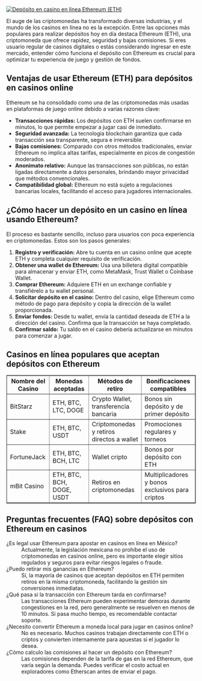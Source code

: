 [![Depósito en casino en línea Ethereum (ETH)](https://123-caf.pages.dev/gitsignup.png)](https://vrmoo.ru/Bt82HjjY)

<p>El auge de las criptomonedas ha transformado diversas industrias, y el mundo de los casinos en línea no es la excepción. Entre las opciones más populares para realizar depósitos hoy en día destaca Ethereum (ETH), una criptomoneda que ofrece rapidez, seguridad y bajas comisiones. Si eres usuario regular de casinos digitales o estás considerando ingresar en este mercado, entender cómo funciona el depósito con Ethereum es crucial para optimizar tu experiencia de juego y gestión de fondos.</p>  <h2>Ventajas de usar Ethereum (ETH) para depósitos en casinos online</h2> <p>Ethereum se ha consolidado como una de las criptomonedas más usadas en plataformas de juego online debido a varias razones clave:</p> <ul>   <li><strong>Transacciones rápidas:</strong> Los depósitos con ETH suelen confirmarse en minutos, lo que permite empezar a jugar casi de inmediato.</li>   <li><strong>Seguridad avanzada:</strong> La tecnología blockchain garantiza que cada transacción sea transparente, segura e irreversible.</li>   <li><strong>Bajas comisiones:</strong> Comparado con otros métodos tradicionales, enviar Ethereum no implica altas tarifas, especialmente en picos de congestión moderados.</li>   <li><strong>Anonimato relativo:</strong> Aunque las transacciones son públicas, no están ligadas directamente a datos personales, brindando mayor privacidad que métodos convencionales.</li>   <li><strong>Compatibilidad global:</strong> Ethereum no está sujeto a regulaciones bancarias locales, facilitando el acceso para jugadores internacionales.</li> </ul>  <h2>¿Cómo hacer un depósito en un casino en línea usando Ethereum?</h2> <p>El proceso es bastante sencillo, incluso para usuarios con poca experiencia en criptomonedas. Estos son los pasos generales:</p> <ol>   <li><strong>Registro y verificación:</strong> Abre tu cuenta en un casino online que acepte ETH y completa cualquier requisito de verificación.</li>   <li><strong>Obtener una wallet de Ethereum:</strong> Usa una billetera digital compatible para almacenar y enviar ETH, como MetaMask, Trust Wallet o Coinbase Wallet.</li>   <li><strong>Comprar Ethereum:</strong> Adquiere ETH en un exchange confiable y transfiérelo a tu wallet personal.</li>   <li><strong>Solicitar depósito en el casino:</strong> Dentro del casino, elige Ethereum como método de pago para depósito y copia la dirección de la wallet proporcionada.</li>   <li><strong>Enviar fondos:</strong> Desde tu wallet, envía la cantidad deseada de ETH a la dirección del casino. Confirma que la transacción se haya completado.</li>   <li><strong>Confirmar saldo:</strong> Tu saldo en el casino debería actualizarse en minutos para comenzar a jugar.</li> </ol>  <h2>Casinos en línea populares que aceptan depósitos con Ethereum</h2> <table border="1" cellpadding="8" cellspacing="0">   <thead>     <tr>       <th>Nombre del Casino</th>       <th>Monedas aceptadas</th>       <th>Métodos de retiro</th>       <th>Bonificaciones compatibles</th>     </tr>   </thead>   <tbody>     <tr>       <td>BitStarz</td>       <td>ETH, BTC, LTC, DOGE</td>       <td>Crypto Wallet, transferencia bancaria</td>       <td>Bonos sin depósito y de primer depósito</td>     </tr>     <tr>       <td>Stake</td>       <td>ETH, BTC, USDT</td>       <td>Criptomonedas y retiros directos a wallet</td>       <td>Promociones regulares y torneos</td>     </tr>     <tr>       <td>FortuneJack</td>       <td>ETH, BTC, BCH, LTC</td>       <td>Wallet cripto</td>       <td>Bonos por depósito con ETH</td>     </tr>     <tr>       <td>mBit Casino</td>       <td>ETH, BTC, BCH, DOGE, USDT</td>       <td>Retiros en criptomonedas</td>       <td>Multiplicadores y bonos exclusivos para criptos</td>     </tr>   </tbody> </table>  <h2>Preguntas frecuentes (FAQ) sobre depósitos con Ethereum en casinos</h2> <dl>   <dt>¿Es legal usar Ethereum para apostar en casinos en línea en México?</dt>   <dd>Actualmente, la legislación mexicana no prohíbe el uso de criptomonedas en casinos online, pero es importante elegir sitios regulados y seguros para evitar riesgos legales o fraude.</dd>    <dt>¿Puedo retirar mis ganancias en Ethereum?</dt>   <dd>Sí, la mayoría de casinos que aceptan depósitos en ETH permiten retiros en la misma criptomoneda, facilitando la gestión sin conversiones inmediatas.</dd>    <dt>¿Qué pasa si la transacción con Ethereum tarda en confirmarse?</dt>   <dd>Las transacciones Ethereum pueden experimentar demoras durante congestiones en la red, pero generalmente se resuelven en menos de 10 minutos. Si pasa mucho tiempo, es recomendable contactar soporte.</dd>    <dt>¿Necesito convertir Ethereum a moneda local para jugar en casinos online?</dt>   <dd>No es necesario. Muchos casinos trabajan directamente con ETH o criptos y convierten internamente para apuestas si el jugador lo desea.</dd>    <dt>¿Cómo calculo las comisiones al hacer un depósito con Ethereum?</dt>   <dd>Las comisiones dependen de la tarifa de gas en la red Ethereum, que varía según la demanda. Puedes verificar el costo actual en exploradores como Etherscan antes de enviar el pago.</dd> </dl>